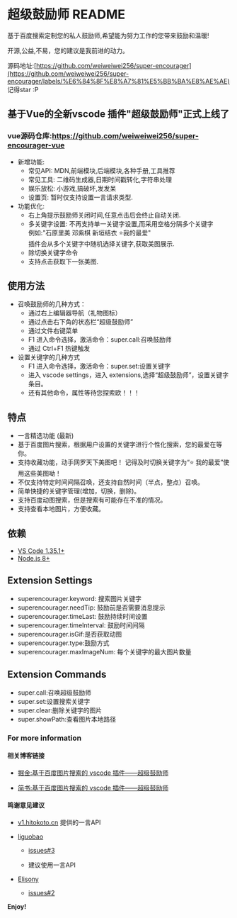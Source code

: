 # 超级鼓励师 README

基于百度搜索定制您的私人鼓励师,希望能为努力工作的您带来鼓励和温暖!

开源,公益,不易，您的建议是我前进的动力。

源码地址:[https://github.com/weiweiwei256/super-encourager](https://github.com/weiweiwei256/super-encourager/labels/%E6%84%8F%E8%A7%81%E5%BB%BA%E8%AE%AE) 记得star :P

## 基于Vue的全新vscode 插件"超级鼓励师"正式上线了
### vue源码仓库:https://github.com/weiweiwei256/super-encourager-vue
-  新增功能:
	-  常见API: MDN,前端模块,后端模块,各种手册,工具推荐
	-  常见工具: 二维码生成器,日期时间戳转化,字符串处理
	-  娱乐放松: 小游戏,搞破坏,发发呆
	-  设置页: 暂时仅支持设置一言请求类型.
- 功能优化:
	- 右上角提示鼓励师关闭时间,任意点击后会终止自动关闭.
	- 多关键字设置: 
	  不再支持单一关键字设置,而采用空格分隔多个关键字<br>
    例如:"石原里美 邓紫棋 新垣结衣 ⭐我的最爱"<br> 
    插件会从多个关键字中随机选择关键字,获取美图展示.
  - 除切换关键字命令
  - 支持点击获取下一张美图.

## 使用方法

-   召唤鼓励师的几种方式：
    -   通过右上编辑器导航（礼物图标）
    -   通过点击右下角的状态栏“超级鼓励师”
    -   通过文件右键菜单
    -   F1 进入命令选择，激活命令：super.call:召唤鼓励师
    -   通过 Ctrl+F1 热键触发
-   设置关键字的几种方式
    -   F1 进入命令选择，激活命令：super.set:设置关键字
    -   进入 vscode settings，进入 extensions,选择“超级鼓励师”，设置关键字条目。
    -   还有其他命令，属性等待您探索欧！！！

## 特点

-   一言精选功能 (最新)
-   基于百度图片搜索，根据用户设置的关键字进行个性化搜索，您的最爱在等你。
-   支持收藏功能，动手网罗天下美图吧！ 记得及时切换关键字为“⭐ 我的最爱”使用这些美图呦！
-   不仅支持特定时间间隔召唤，还支持自然时间（半点，整点）召唤。
-   简单快捷的关键字管理(增加，切换，删除)。
-   支持百度动图搜索，但是搜索有可能存在不准的情况。
-   支持查看本地图片，方便收藏。

## 依赖

-   [VS Code 1.35.1+](https://code.visualstudio.com/)
-   [Node.js 8+](https://nodejs.org)

## Extension Settings

-   superencourager.keyword: 搜索图片关键字
-   superencourager.needTip: 鼓励前是否需要消息提示
-   superencourager.timeLast: 鼓励持续时间设置
-   superencourager.timeInterval: 鼓励时间间隔
-   superencourager.isGif:是否获取动图
-   superencourager.type:鼓励方式
-   superencourager.maxImageNum: 每个关键字的最大图片数量

## Extension Commands

-   super.call:召唤超级鼓励师
-   super.set:设置搜索关键字
-   super.clear:删除关键字的图片
-   super.showPath:查看图片本地路径

### For more information

#### 相关博客链接

-   [掘金:基于百度图片搜索的 vscode 插件——超级鼓励师](https://juejin.im/post/5d4d138951882575595c44e0)

-   [简书:基于百度图片搜索的 vscode 插件——超级鼓励师](https://www.jianshu.com/p/ae750a86eaf8)

#### 鸣谢意见建议
-  [v1.hitokoto.cn](v1.hitokoto.cn) 提供的一言API

-  [liguobao](https://github.com/liguobao) 

    - [issues#3](https://github.com/weiweiwei256/super-encourager/issues/3)

    - 建议使用一言API

-  [Elisony](https://github.com/Elisony) 
    - [issues#2](https://github.com/weiweiwei256/super-encourager/issues/2)

**Enjoy!**
